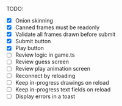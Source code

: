 
TODO:
- [x] Onion skinning
- [x] Canned frames must be readonly
- [x] Validate all frames drawn before submit
- [x] Submit button
- [x] Play button
- [ ] Review logic in game.ts
- [ ] Review guess screen
- [ ] Review play animation screen
- [ ] Reconnect by reloading
- [ ] Keep in-progress drawings on reload
- [ ] Keep in-progress text fields on reload
- [ ] Display errors in a toast
